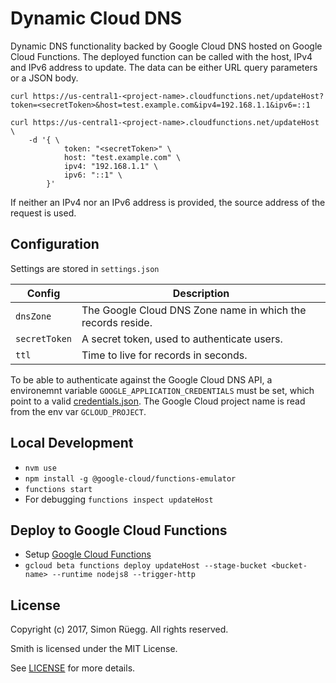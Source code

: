 # Dynamic Cloud DNS

Dynamic DNS functionality backed by Google Cloud DNS hosted on Google Cloud Functions.
The deployed function can be called with the host, IPv4 and IPv6 address to update. The data can be either URL query parameters or a JSON body.
```
curl https://us-central1-<project-name>.cloudfunctions.net/updateHost?token=<secretToken>&host=test.example.com&ipv4=192.168.1.1&ipv6=::1
```
```
curl https://us-central1-<project-name>.cloudfunctions.net/updateHost \
    -d '{ \
            token: "<secretToken>" \
            host: "test.example.com" \
            ipv4: "192.168.1.1" \
            ipv6: "::1" \
        }'
```
If neither an IPv4 nor an IPv6 address is provided, the source address of the request is used.

## Configuration
Settings are stored in `settings.json`

| Config     | Description
|------------|---------------
|`dnsZone`     | The Google Cloud DNS Zone name in which the records reside.
|`secretToken` | A secret token, used to authenticate users.
|`ttl`         | Time to live for records in seconds.

To be able to authenticate against the Google Cloud DNS API, a environemnt variable `GOOGLE_APPLICATION_CREDENTIALS` must be set, which point to a valid [credentials.json](https://developers.google.com/identity/protocols/application-default-credentials). The Google Cloud project name is read from the env var `GCLOUD_PROJECT`.

## Local Development
* `nvm use`
* `npm install -g @google-cloud/functions-emulator`
* `functions start`
* For debugging `functions inspect updateHost`

## Deploy to Google Cloud Functions
* Setup [Google Cloud Functions](https://cloud.google.com/functions/docs/quickstart)
* `gcloud beta functions deploy updateHost --stage-bucket <bucket-name> --runtime nodejs8 --trigger-http`

## License ##

Copyright (c) 2017, Simon Rüegg. All rights reserved.

Smith is licensed under the MIT License.

See [LICENSE](LICENSE) for more details.
